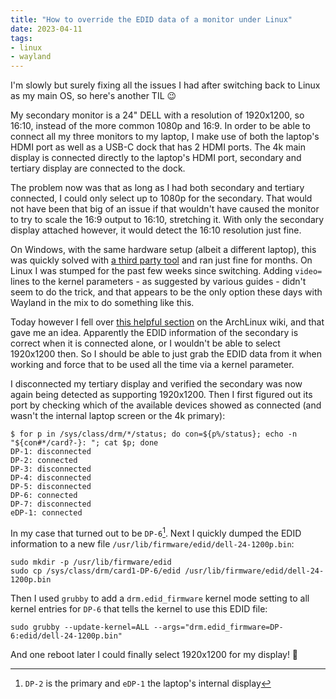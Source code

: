 ```yaml
---
title: "How to override the EDID data of a monitor under Linux"
date: 2023-04-11
tags:
- linux
- wayland
---
```


I'm slowly but surely fixing all the issues I had after switching back to Linux as my main OS, so here's another TIL 😉

My secondary monitor is a 24" DELL with a resolution of 1920x1200, so 16:10, instead of the more common 1080p and 16:9. In order to be able to connect all my three monitors to my laptop, I make use of both the laptop's HDMI port as well as a USB-C dock that has 2 HDMI ports. The 4k main display is connected directly to the laptop's HDMI port, secondary and tertiary display are connected to the dock. 

The problem now was that as long as I had both secondary and tertiary connected, I could only select up to 1080p for the secondary. That would not have been that big of an issue if that wouldn't have caused the monitor to try to scale the 16:9 output to 16:10, stretching it. With only the secondary display attached however, it would detect the 16:10 resolution just fine.

On Windows, with the same hardware setup (albeit a different laptop), this was quickly solved with [a third party tool](https://www.monitortests.com/forum/Thread-Custom-Resolution-Utility-CRU) and ran just fine for months. On Linux I was stumped for the past few weeks since switching. Adding `video=` lines to the kernel parameters - as suggested by various guides - didn't seem to do the trick, and that appears to be the only option these days with Wayland in the mix to do something like this.

Today however I fell over [this helpful section](https://wiki.archlinux.org/title/kernel_mode_setting#Forcing_modes_and_EDID) on the ArchLinux wiki, and that gave me an idea. Apparently the EDID information of the secondary is correct when it is connected alone, or I wouldn't be able to select 1920x1200 then. So I should be able to just grab the EDID data from it when working and force that to be used all the time via a kernel parameter.

I disconnected my tertiary display and verified the secondary was now again being detected as supporting 1920x1200. Then I first figured out its port by checking which of the available devices showed as connected (and wasn't the internal laptop screen or the 4k primary):

```
$ for p in /sys/class/drm/*/status; do con=${p%/status}; echo -n "${con#*/card?-}: "; cat $p; done
DP-1: disconnected
DP-2: connected
DP-3: disconnected
DP-4: disconnected
DP-5: disconnected
DP-6: connected
DP-7: disconnected
eDP-1: connected
```

In my case that turned out to be `DP-6`[^1]. Next I quickly dumped the EDID information to a new file `/usr/lib/firmware/edid/dell-24-1200p.bin`:

```
sudo mkdir -p /usr/lib/firmware/edid
sudo cp /sys/class/drm/card1-DP-6/edid /usr/lib/firmware/edid/dell-24-1200p.bin
```

Then I used `grubby` to add a `drm.edid_firmware` kernel mode setting to all kernel entries for `DP-6` that tells the kernel to use this EDID file:

```
sudo grubby --update-kernel=ALL --args="drm.edid_firmware=DP-6:edid/dell-24-1200p.bin"
```

And one reboot later I could finally select 1920x1200 for my display! 🥳

[^1]: `DP-2` is the primary and `eDP-1` the laptop's internal display
